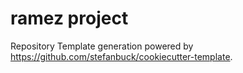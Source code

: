 # ramez project

Repository Template generation powered by https://github.com/stefanbuck/cookiecutter-template.